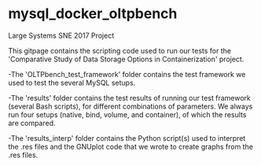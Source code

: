 # mysql_docker_oltpbench
Large Systems SNE 2017 Project

This gitpage contains the scripting code used to run our tests for the
'Comparative Study of Data Storage Options in Containerization' project.
<br>

-The 'OLTPbench_test_framework' folder contains the test framework we used to test the several MySQL setups.

-The 'results' folder contains the test results of running our test framework (several Bash scripts), for different combinations of parameters. 
We always run four setups (native, bind, volume, and container), of which the results are compared. 

-The 'results_interp' folder contains the Python script(s) used to interpret the .res files and the GNUplot code that we wrote to create graphs from the .res files.
